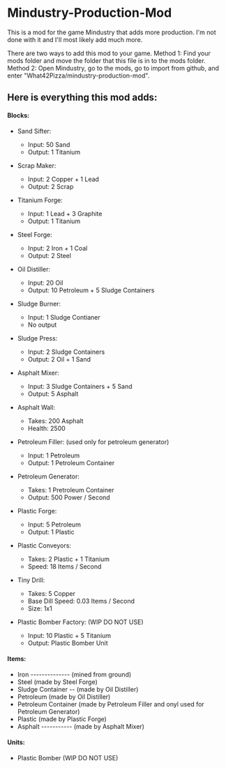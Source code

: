 # Mindustry-Production-Mod
This is a mod for the game Mindustry that adds more production. I'm not done with it and I'll most likely add much more.

There are two ways to add this mod to your game.
Method 1: Find your mods folder and move the folder that this file is in to the mods folder.
Method 2: Open Mindustry, go to the mods, go to import from github, and enter "What42Pizza/mindustry-production-mod".





## Here is everything this mod adds:



#### Blocks:

- Sand Sifter:
  - Input: 50 Sand
  - Output: 1 Titanium

- Scrap Maker:
  - Input: 2 Copper + 1 Lead
  - Output: 2 Scrap

- Titanium Forge:
  - Input: 1 Lead + 3 Graphite
  - Output: 1 Titanium

- Steel Forge:
  - Input: 2 Iron + 1 Coal
  - Output: 2 Steel

- Oil Distiller:
  - Input: 20 Oil
  - Output: 10 Petroleum + 5 Sludge Containers

- Sludge Burner:
  - Input: 1 Sludge Contianer
  - No output

- Sludge Press:
  - Input: 2 Sludge Containers
  - Output: 2 Oil + 1 Sand

- Asphalt Mixer:
  - Input: 3 Sludge Containers + 5 Sand
  - Output: 5 Asphalt

- Asphalt Wall:
  - Takes: 200 Asphalt
  - Health: 2500

- Petroleum Filler: (used only for petroleum generator)
  - Input: 1 Petroleum
  - Output: 1 Petroleum Container

- Petroleum Generator:
  - Takes: 1 Pretroleum Container
  - Output: 500 Power / Second

- Plastic Forge:
  - Input: 5 Petroleum
  - Output: 1 Plastic

- Plastic Conveyors:
  - Takes: 2 Plastic + 1 Titanium
  - Speed: 18 Items / Second

- Tiny Drill:
  - Takes: 5 Copper
  - Base Dill Speed: 0.03 Items / Second
  - Size: 1x1

- Plastic Bomber Factory: (WIP DO NOT USE)
  - Input: 10 Plastic + 5 Titanium
  - Output: Plastic Bomber Unit





#### Items:

- Iron -------------- (mined from ground)
- Steel               (made by Steel Forge)
- Sludge Container -- (made by Oil Distiller)
- Petroleum           (made by Oil Distiller)
- Petroleum Container (made by Petroleum Filler and onyl used for Petroleum Generator)
- Plastic             (made by Plastic Forge)
- Asphalt ----------- (made by Asphalt Mixer)



#### Units:

- Plastic Bomber (WIP DO NOT USE)
